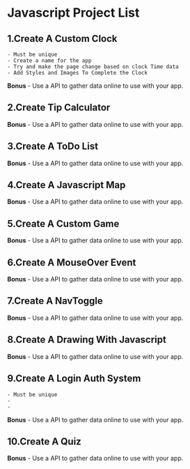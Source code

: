 # Javascript Project List

## 1.Create A Custom Clock
    - Must be unique
    - Create a name for the app
    - Try and make the page change based on clock Time data
    - Add Styles and Images To Complete the Clock
**Bonus**
    - Use a API to gather data online to use with your app.

## 2.Create Tip Calculator

**Bonus**
    - Use a API to gather data online to use with your app.

## 3.Create A ToDo List

**Bonus**
    - Use a API to gather data online to use with your app.

## 4.Create A Javascript Map

**Bonus**
    - Use a API to gather data online to use with your app.

## 5.Create A Custom Game

**Bonus**
    - Use a API to gather data online to use with your app.

## 6.Create A MouseOver Event

**Bonus**
    - Use a API to gather data online to use with your app.

## 7.Create A NavToggle

**Bonus**
    - Use a API to gather data online to use with your app.

## 8.Create A Drawing With Javascript

**Bonus**
    - Use a API to gather data online to use with your app.

## 9.Create A Login Auth System
    - Must be unique
    - 
    - 
**Bonus**
    - Use a API to gather data online to use with your app.

## 10.Create A Quiz

**Bonus**
    - Use a API to gather data online to use with your app.

